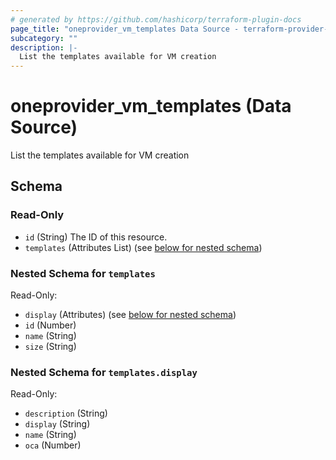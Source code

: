 ```yaml
---
# generated by https://github.com/hashicorp/terraform-plugin-docs
page_title: "oneprovider_vm_templates Data Source - terraform-provider-oneprovider"
subcategory: ""
description: |-
  List the templates available for VM creation
---
```


# oneprovider_vm_templates (Data Source)

List the templates available for VM creation



<!-- schema generated by tfplugindocs -->
## Schema

### Read-Only

- `id` (String) The ID of this resource.
- `templates` (Attributes List) (see [below for nested schema](#nestedatt--templates))

<a id="nestedatt--templates"></a>
### Nested Schema for `templates`

Read-Only:

- `display` (Attributes) (see [below for nested schema](#nestedatt--templates--display))
- `id` (Number)
- `name` (String)
- `size` (String)

<a id="nestedatt--templates--display"></a>
### Nested Schema for `templates.display`

Read-Only:

- `description` (String)
- `display` (String)
- `name` (String)
- `oca` (Number)
